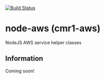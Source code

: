 [![Build Status](https://travis-ci.org/cmr1/node-aws.svg?branch=master)](https://travis-ci.org/cmr1/node-aws)

# node-aws (cmr1-aws)
NodeJS AWS service helper classes


## Information
Coming soon!